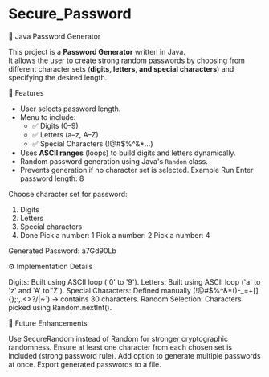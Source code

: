 # Secure_Password
🔐 Java Password Generator

This project is a **Password Generator** written in Java.  
It allows the user to create strong random passwords by choosing from different character sets (**digits, letters, and special characters**) and specifying the desired length.

🚀 Features
- User selects password length.
- Menu to include:
  - ✅ Digits (0–9)
  - ✅ Letters (a–z, A–Z)
  - ✅ Special Characters (!@#$%^&*...)
- Uses **ASCII ranges** (loops) to build digits and letters dynamically.
- Random password generation using Java's `Random` class.
- Prevents generation if no character set is selected.
Example Run
Enter password length: 8

Choose character set for password: 
1. Digits
2. Letters
3. Special characters
4. Done
Pick a number: 1
Pick a number: 2
Pick a number: 4

Generated Password: a7Gd90Lb

⚙️ Implementation Details

Digits: Built using ASCII loop ('0' to '9').
Letters: Built using ASCII loop ('a' to 'z' and 'A' to 'Z').
Special Characters: Defined manually (!@#$%^&*()-_=+[]{};:,.<>?/|\~`) → contains 30 characters.
Random Selection: Characters picked using Random.nextInt().

📌 Future Enhancements

 Use SecureRandom instead of Random for stronger cryptographic randomness.
 Ensure at least one character from each chosen set is included (strong password rule).
 Add option to generate multiple passwords at once.
 Export generated passwords to a file.
